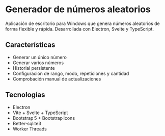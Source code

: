 # Generador de números aleatorios

Aplicación de escritorio para Windows que genera números aleatorios de forma flexible y rápida. Desarrollada con Electron, Svelte y TypeScript.

## Características
- Generar un único número  
- Generar varios números  
- Historial persistente  
- Configuración de rango, modo, repeticiones y cantidad  
- Comprobación manual de actualizaciones  

## Tecnologías
- Electron  
- Vite + Svelte + TypeScript  
- Bootstrap 5 + Bootstrap Icons  
- Better‑sqlite3  
- Worker Threads
